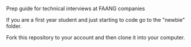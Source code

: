 Prep guide for technical interviews at FAANG companies

If you are a first year student and just starting to code go to the "newbie" folder.

Fork this repository to your account and then clone it into your computer.